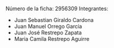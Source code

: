 Número de la ficha: 2956309
Integrantes:
- Juan Sebastian Giraldo Cardona
- Juan Manuel Orrego García
- Juan José Restrepo Zapata
- Maria Camila Restrepo Aguirre 
